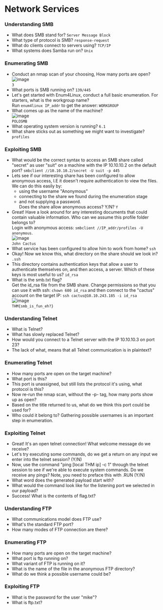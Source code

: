 # Network Services

### Understanding SMB
- What does SMB stand for? `Server Message Block`
- What type of protocol is SMB? `response-request`
- What do clients connect to servers using? `TCP/IP`
- What systems does Samba run on? `Unix`

### Enumerating SMB
- Conduct an nmap scan of your choosing, How many ports are open?<br />
![image](https://github.com/user-attachments/assets/05a5cf22-5bef-42e8-9a8b-ef4cb7f20b8f) <br />
`3`
- What ports is SMB running on? `139/445`
- Let's get started with Enum4Linux, conduct a full basic enumeration. For starters, what is the workgroup name? <br />
Run `enum4linux IP_addr` to get the answer: `WORKGROUP`
- What comes up as the name of the machine? <br />
![image](https://github.com/user-attachments/assets/1d6ec2a9-902c-4e17-a046-810235682846)<br />
`POLOSMB`
- What operating system version is running? `6.1`
- What share sticks out as something we might want to investigate? `profiles`

### Exploiting SMB
- What would be the correct syntax to access an SMB share called "secret" as user "suit" on a machine with the IP 10.10.10.2 on the default port? `smbclient //10.10.10.2/secret -U suit -p 445`
- Lets see if our interesting share has been configured to allow anonymous access, I.E it doesn't require authentication to view the files. We can do this easily by:
  - using the username "Anonymous"
  - connecting to the share we found during the enumeration stage
  - and not supplying a password. <br />
Does the share allow anonymous access? Y/N? `Y`
- Great! Have a look around for any interesting documents that could contain valuable information. Who can we assume this profile folder belongs to? <br />
Login with anonymous access: `smbclient //IP_addr/profiles -U anonymous`. <br />
![image](https://github.com/user-attachments/assets/f4a96b68-56ff-41a5-800c-952991c06ca6)<br />
`John Cactus`
- What service has been configured to allow him to work from home? `ssh`
- Okay! Now we know this, what directory on the share should we look in? `.ssh`
- This directory contains authentication keys that allow a user to authenticate themselves on, and then access, a server. Which of these keys is most useful to us? `id_rsa`
- What is the smb.txt flag? <br />
Get the id_rsa file from the SMB share. Change permissions so that you can use it with ssh: `chown 600 id_rsa` and then connect to the "cactus" account on the target IP: `ssh cactus@10.10.243.185 -i id_rsa`<br />
![image](https://github.com/user-attachments/assets/7043279b-5c73-4a2f-b625-a4741bb0c203)<br />
`THM{smb_is_fun_eh?}`

### Understanding Telnet
- What is Telnet?
- What has slowly replaced Telnet?
- How would you connect to a Telnet server with the IP 10.10.10.3 on port 23?
- The lack of what, means that all Telnet communication is in plaintext?

### Enumerating Telnet
- How many ports are open on the target machine?
- What port is this?
- This port is unassigned, but still lists the protocol it's using, what protocol is this?
- Now re-run the nmap scan, without the -p- tag, how many ports show up as open?
- Based on the title returned to us, what do we think this port could be used for?
- Who could it belong to? Gathering possible usernames is an important step in enumeration.

### Exploiting Telnet
- Great! It's an open telnet connection! What welcome message do we receive?
- Let's try executing some commands, do we get a return on any input we enter into the telnet session? (Y/N)
- Now, use the command "ping [local THM ip] -c 1" through the telnet session to see if we're able to execute system commands. Do we receive any pings? Note, you need to preface this with .RUN (Y/N)
- What word does the generated payload start with?
- What would the command look like for the listening port we selected in our payload?
- Success! What is the contents of flag.txt?

### Understanding FTP
- What communications model does FTP use?
- What's the standard FTP port?
- How many modes of FTP connection are there?    

### Enumerating FTP
- How many ports are open on the target machine?
- What port is ftp running on?
- What variant of FTP is running on it?
- What is the name of the file in the anonymous FTP directory?
- What do we think a possible username could be?

### Exploiting FTP
- What is the password for the user "mike"?
- What is ftp.txt?


